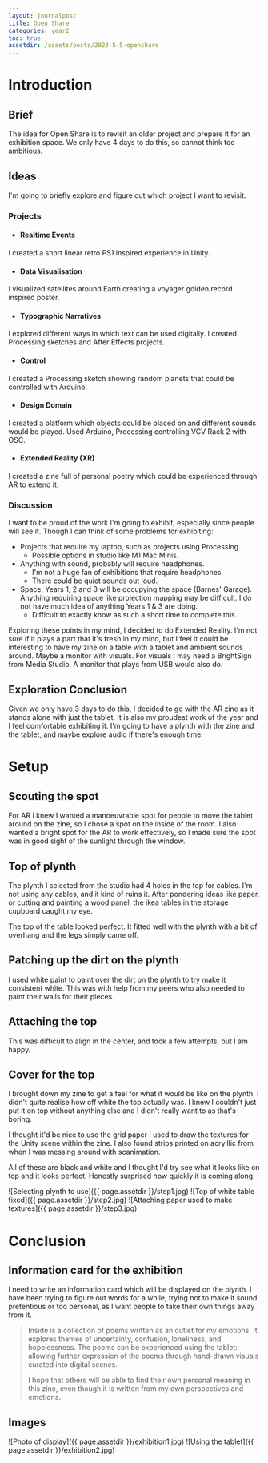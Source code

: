 ```yaml
---
layout: journalpost
title: Open Share
categories: year2
toc: true
assetdir: /assets/posts/2023-5-5-openshare
---
```


# Introduction

## Brief

The idea for Open Share is to revisit an older project and prepare it for an exhibition space. We only have 4 days to do this, so cannot think too ambitious. 

## Ideas

I'm going to briefly explore and figure out which project I want to revisit.
### Projects
* #### Realtime Events
I created a short linear retro PS1 inspired experience in Unity.
* #### Data Visualisation
I visualized satellites around Earth creating a voyager golden record inspired poster.
* #### Typographic Narratives
I explored different ways in which text can be used digitally. I created Processing sketches and After Effects projects.
* #### Control
I created a Processing sketch showing random planets that could be controlled with Arduino.
* #### Design Domain
I created a platform which objects could be placed on and different sounds would be played. Used Arduino, Processing controlling VCV Rack 2 with OSC.
* #### Extended Reality (XR)
I created a zine full of personal poetry which could be experienced through AR to extend it.

### Discussion
I want to be proud of the work I'm going to exhibit, especially since people will see it. 
Though I can think of some problems for exhibiting:
* Projects that require my laptop, such as projects using Processing.
  * Possible options in studio like M1 Mac Minis.
* Anything with sound, probably will require headphones.
  * I'm not a huge fan of exhibitions that require headphones. 
  * There could be quiet sounds out loud.
* Space, Years 1, 2 and 3 will be occupying the space (Barnes' Garage). Anything requiring space like projection mapping may be difficult. I do not have much idea of anything Years 1 & 3 are doing. 
  * Difficult to exactly know as such a short time to complete this.

Exploring these points in my mind, I decided to do Extended Reality. I'm not sure if it plays a part that it's fresh in my mind, but I feel it could be interesting to have my zine on a table with a tablet and ambient sounds around. Maybe a monitor with visuals. For visuals I may need a BrightSign from Media Studio. A monitor that plays from USB would also do. 

## Exploration Conclusion

Given we only have 3 days to do this, I decided to go with the AR zine as it stands alone with just the tablet. It is also my proudest work of the year and I feel comfortable exhibiting it. I'm going to have a plynth with the zine and the tablet, and maybe explore audio if there's enough time.

# Setup

## Scouting the spot

For AR I knew I wanted a manoeuvrable spot for people to move the tablet around on the zine, so I chose a spot on the inside of the room. I also wanted a bright spot for the AR to work effectively, so I made sure the spot was in good sight of the sunlight through the window.

## Top of plynth

The plynth I selected from the studio had 4 holes in the top for cables. I'm not using any cables, and it kind of ruins it. After pondering ideas like paper, or cutting and painting a wood panel, the ikea tables in the storage cupboard caught my eye. 

The top of the table looked perfect. It fitted well with the plynth with a bit of overhang and the legs simply came off.

## Patching up the dirt on the plynth

I used white paint to paint over the dirt on the plynth to try make it consistent white. This was with help from my peers who also needed to paint their walls for their pieces.

## Attaching the top

This was difficult to align in the center, and took a few attempts, but I am happy.

## Cover for the top

I brought down my zine to get a feel for what it would be like on the plynth. I didn't quite realise how off white the top actually was. I knew I couldn't just put it on top without anything else and I didn't really want to as that's boring. 

I thought it'd be nice to use the grid paper I used to draw the textures for the Unity scene within the zine. I also found strips printed on acryillic from when I was messing around with scanimation. 

All of these are black and white and I thought I'd try see what it looks like on top and it looks perfect. Honestly surprised how quickly it is coming along.

![Selecting plynth to use]({{ page.assetdir }}/step1.jpg)
![Top of white table fixed]({{ page.assetdir }}/step2.jpg)
![Attaching paper used to make textures]({{ page.assetdir }}/step3.jpg)

# Conclusion

## Information card for the exhibition

I need to write an information card which will be displayed on the plynth. I have been trying to figure out words for a while, trying not to make it sound pretentious or too personal, as I want people to take their own things away from it.

>Inside is a collection of poems written as an outlet for my emotions. It explores themes of uncertainty, confusion, loneliness, and hopelessness. The poems can be experienced using the tablet: allowing further expression of the poems through hand-drawn visuals curated into digital scenes. 
>
>I hope that others will be able to find their own personal meaning in this zine, even though it is written from my own perspectives and emotions. 

## Images

![Photo of display]({{ page.assetdir }}/exhibition1.jpg)
![Using the tablet]({{ page.assetdir }}/exhibition2.jpg)